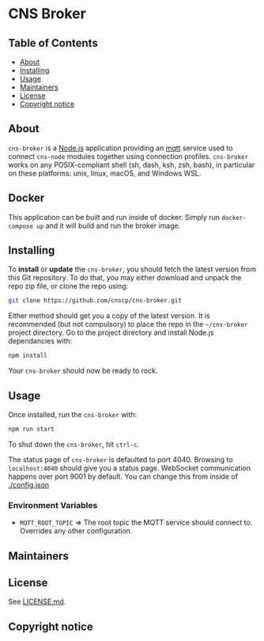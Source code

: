# CNS Broker

## Table of Contents

- [About](#about)
- [Installing](#installing)
- [Usage](#usage)
- [Maintainers](#maintainers)
- [License](#license)
- [Copyright notice](#copyright-notice)

## About

`cns-broker` is a [Node.js](https://en.wikipedia.org/wiki/Node.js) application providing an [mqtt](https://en.wikipedia.org/wiki/MQTT) service used to connect `cns-node` modules together using connection profiles. `cns-broker` works on any POSIX-compliant shell (sh, dash, ksh, zsh, bash), in particular on these platforms: unix, linux, macOS, and Windows WSL.

## Docker

This application can be built and run inside of docker. Simply run `docker-compose up` and it will build and run the broker image.

## Installing

To **install** or **update** the `cns-broker`, you should fetch the latest version from this Git repository. To do that, you may either download and unpack the repo zip file, or clone the repo using:

```sh
git clone https://github.com/cnscp/cns-broker.git
```

Either method should get you a copy of the latest version. It is recommended (but not compulsory) to place the repo in the `~/cns-broker` project directory. Go to the project directory and install Node.js dependancies with:

```sh
npm install
```

Your `cns-broker` should now be ready to rock.

## Usage

Once installed, run the `cns-broker` with:

```sh
npm run start
```

To shut down the `cns-broker`, hit `ctrl-c`.

The status page of `cns-broker` is defaulted to port 4040. Browsing to `localhost:4040` should give you a status page. WebSocket communication happens over port 9001 by default. You can change this from inside of [./config.json](./config.json)

### Environment Variables

* `MQTT_ROOT_TOPIC` => The root topic the MQTT service should connect to. Overrides any other configuration.

## Maintainers

## License

See [LICENSE.md](./LICENSE.md).

## Copyright notice
